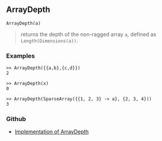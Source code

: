 ## ArrayDepth
   
```
ArrayDepth(a)
```

> returns the depth of the non-ragged array `a`, defined as `Length(Dimensions(a))`.    
 
### Examples

```
>> ArrayDepth({{a,b},{c,d}})   
2    

>> ArrayDepth(x)
0

>> ArrayDepth(SparseArray({{1, 2, 3} -> a}, {2, 3, 4}))
3
```

### Github

* [Implementation of ArrayDepth](https://github.com/axkr/symja_android_library/blob/master/symja_android_library/matheclipse-core/src/main/java/org/matheclipse/core/builtin/LinearAlgebra.java#L701) 
